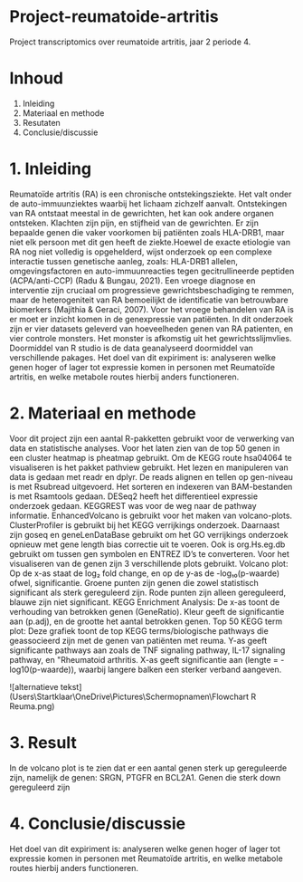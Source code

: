 # Project-reumatoide-artritis
Project transcriptomics over reumatoide artritis, jaar 2 periode 4.

# Inhoud
1. Inleiding
2. Materiaal en methode
3. Resutaten
4. Conclusie/discussie

# 1. Inleiding
Reumatoïde artritis (RA) is een chronische ontstekingsziekte. Het valt onder de auto-immuunziektes waarbij het lichaam zichzelf aanvalt. Ontstekingen van RA ontstaat meestal in de gewrichten, het kan ook andere organen ontsteken. Klachten zijn pijn, en stijfheid van de gewrichten. Er zijn bepaalde genen die vaker voorkomen bij patiënten zoals HLA-DRB1, maar niet elk persoon met dit gen heeft de ziekte.Hoewel de exacte etiologie van RA nog niet volledig is opgehelderd, wijst onderzoek op een complexe interactie tussen genetische aanleg, zoals: HLA-DRB1 allelen, omgevingsfactoren en auto-immuunreacties tegen gecitrullineerde peptiden (ACPA/anti-CCP) (Radu & Bungau, 2021). Een vroege diagnose en interventie zijn cruciaal om progressieve gewrichtsbeschadiging te remmen, maar de heterogeniteit van RA bemoeilijkt de identificatie van betrouwbare biomerkers (Majithia & Geraci, 2007). 
Voor het vroege behandelen van RA is er moet er inzicht komen in de genexpressie van patiënten. In dit onderzoek zijn er vier datasets geleverd van hoeveelheden genen van RA patienten, en vier controle monsters. Het monster is afkomstig uit het gewrichtsslijmvlies. Doormiddel van R studio is de data geanalyseerd doormiddel van verschillende pakages. Het doel van dit expiriment is: analyseren welke genen hoger of lager tot expressie komen in personen met Reumatoïde artritis, en welke metabole routes hierbij anders functioneren. 

# 2. Materiaal en methode
Voor dit project zijn een aantal R-pakketten gebruikt voor de verwerking van data en statistische analyses. Voor het laten zien van de top 50 genen in een cluster heatmap is pheatmap gebruikt. Om de KEGG route hsa04064 te visualiseren is het pakket pathview gebruikt. Het lezen en manipuleren van data is gedaan met readr en dplyr. De reads alignen en tellen op gen-niveau is met Rsubread uitgevoerd. Het sorteren en indexeren van BAM-bestanden is met Rsamtools gedaan. DESeq2 heeft het differentieel expressie onderzoek gedaan. KEGGREST was voor de weg naar de pathway informatie. EnhancedVolcano is gebruikt voor het maken van volcano-plots. ClusterProfiler is gebruikt bij het KEGG verrijkings onderzoek. Daarnaast zijn goseq en geneLenDataBase gebruikt om het GO verrijkings onderzoek opnieuw met gene length bias correctie uit te voeren. Ook is org.Hs.eg.db gebruikt om tussen gen symbolen en ENTREZ ID’s te converteren.
Voor het visualiseren van de genen zijn 3 verschillende plots gebruikt. Volcano plot: Op de x-as staat de log₂ fold change, en op de y-as de -log₁₀(p-waarde) ofwel, significantie. Groene punten zijn genen die zowel statistisch significant als sterk gereguleerd zijn. Rode punten zijn alleen gereguleerd, blauwe zijn niet significant. KEGG Enrichment Analysis: De x-as toont de verhouding van betrokken genen (GeneRatio). Kleur geeft de significantie aan (p.adj), en de grootte het aantal betrokken genen. Top 50 KEGG term plot: Deze grafiek toont de top KEGG terms/biologische pathways die geassocieerd zijn met de genen van patiënten met reuma. Y-as geeft significante pathways aan zoals de TNF signaling pathway, IL-17 signaling pathway, en "Rheumatoid arthritis. X-as geeft significantie aan (lengte = -log10(p-waarde)), waarbij langere balken een sterker verband aangeven. 

![alternatieve tekst](Users\Startklaar\OneDrive\Pictures\Schermopnamen\Flowchart R Reuma.png)


# 3. Result
In de volcano plot is te zien dat er een aantal genen sterk up gereguleerde zijn, namelijk de genen: SRGN, PTGFR en BCL2A1. Genen die sterk down gereguleerd zijn

# 4. Conclusie/discussie
Het doel van dit expiriment is: analyseren welke genen hoger of lager tot expressie komen in personen met Reumatoïde artritis, en welke metabole routes hierbij anders functioneren.




